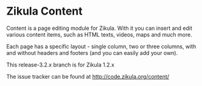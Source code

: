 Zikula Content
==============

Content is a page editing module for Zikula. With it you can insert and edit various content items, such as HTML texts, videos, maps and much more.

Each page has a specific layout - single column, two or three columns, with and without headers and footers (and you can easily add your own).

This release-3.2.x branch is for Zikula 1.2.x

The issue tracker can be found at http://code.zikula.org/content/


